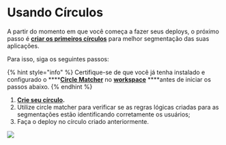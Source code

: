 # Usando Círculos

A partir do momento em que você começa a fazer seus deploys, o próximo passo é [**criar os primeiros círculos**](https://docs.charlescd.io/referencia-1/circles) para melhor segmentação das suas aplicações. 

Para isso, siga os seguintes passos: 

{% hint style="info" %}
Certifique-se de que você já tenha instalado e configurado o ****[**Circle Matcher**](https://docs.charlescd.io/referencia-1/circle-matcher) no [**workspace**](https://docs.charlescd.io/primeiros-passsos/definindo-workspace) ****antes de iniciar os passos abaixo. 
{% endhint %}

1. [**Crie seu círculo**](https://docs.charlescd.io/referencia/circulos)**.** 
2. Utilize circle matcher para verificar se as regras lógicas criadas para as segmentações estão identificando corretamente os usuários; 
3. Faça o deploy no círculo criado anteriormente. 

![](../.gitbook/assets/usando-circulos%20%281%29.gif)

